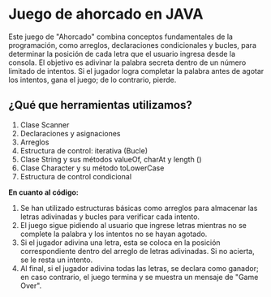 # Juego de ahorcado en JAVA

Este juego de "Ahorcado" combina conceptos fundamentales de la programación, como arreglos, declaraciones condicionales y bucles, para determinar la posición de cada letra que el usuario ingresa desde la consola. El objetivo es adivinar la palabra secreta dentro de un número limitado de intentos. Si el jugador logra completar la palabra antes de agotar los intentos, gana el juego; de lo contrario, pierde.
## ¿Qué que herramientas utilizamos?
1. Clase Scanner
2. Declaraciones y asignaciones
3. Arreglos
4. Estructura de control: iterativa (Bucle)
5. Clase String y sus métodos valueOf, charAt y length ()
6. Clase Character y su método toLowerCase
7. Estructura de control condicional

**En cuanto al código:**

 1. Se han utilizado estructuras básicas como arreglos para almacenar las letras adivinadas y bucles para verificar cada intento.
 2. El juego sigue pidiendo al usuario que ingrese letras mientras no se complete la palabra y los intentos no se hayan agotado.
 3. Si el jugador adivina una letra, esta se coloca en la posición correspondiente dentro del arreglo de letras adivinadas. Si no acierta, se le resta un intento.
 4. Al final, si el jugador adivina todas las letras, se declara como ganador; en caso contrario, el juego termina y se muestra un mensaje de "Game Over".